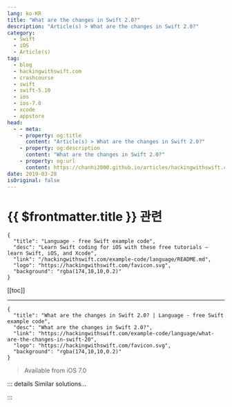 ```yaml
---
lang: ko-KR
title: "What are the changes in Swift 2.0?"
description: "Article(s) > What are the changes in Swift 2.0?"
category:
  - Swift
  - iOS
  - Article(s)
tag: 
  - blog
  - hackingwithswift.com
  - crashcourse
  - swift
  - swift-5.10
  - ios
  - ios-7.0
  - xcode
  - appstore
head:
  - - meta:
    - property: og:title
      content: "Article(s) > What are the changes in Swift 2.0?"
    - property: og:description
      content: "What are the changes in Swift 2.0?"
    - property: og:url
      content: https://chanhi2000.github.io/articles/hackingwithswift.com/example-code/language/what-are-the-changes-in-swift-20.html
date: 2019-03-28
isOriginal: false
---
```


# {{ $frontmatter.title }} 관련

```component VPCard
{
  "title": "Language - free Swift example code",
  "desc": "Learn Swift coding for iOS with these free tutorials – learn Swift, iOS, and Xcode",
  "link": "/hackingwithswift.com/example-code/language/README.md",
  "logo": "https://hackingwithswift.com/favicon.svg",
  "background": "rgba(174,10,10,0.2)"
}
```

[[toc]]

---

```component VPCard
{
  "title": "What are the changes in Swift 2.0? | Language - free Swift example code",
  "desc": "What are the changes in Swift 2.0?",
  "link": "https://hackingwithswift.com/example-code/language/what-are-the-changes-in-swift-20",
  "logo": "https://hackingwithswift.com/favicon.svg",
  "background": "rgba(174,10,10,0.2)"
}
```

> Available from iOS 7.0

<!-- TODO: 작성 -->

<!-- 
Swift 2.0 introduced a lot of major language changes. You can read my full article explaining the changes with code examples <a href="/swift2">by clicking here</a>, but here are the highlights:

- Checked exceptions using `try/catch`
<li>Automatically synthesized headers
<li>The `guard` keyword to check input while unwrapping optionals
<li>Measuring strings is now done using `characters.count` (Note: this was later un-done in Swift 4.)
<li>Delayed code execution using the `defer` keyword
<li>You now get mutability warnings if you declare variables that never get changed
<li>API availability checking is now built right in
<li>The `performSelector()` family of functions is now available

-->

::: details Similar solutions…

<!--
/example-code/language/what-are-the-changes-in-swift-12">What are the changes in Swift 1.2? 
/example-code/language/what-are-the-changes-in-swift-3">What are the changes in Swift 3? 
/example-code/language/what-are-the-changes-in-swift-22">What are the changes in Swift 2.2? 
/example-code/uikit/how-to-animate-when-your-size-class-changes-willtransitionto">How to animate when your size class changes: willTransition(to:) 
/quick-start/swiftui/how-to-run-some-code-when-state-changes-using-onchange">How to run some code when state changes using onChange()</a>
-->

:::

